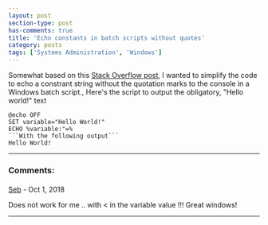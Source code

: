 ```yaml
---
layout: post
section-type: post
has-comments: true
title: 'Echo constants in batch scripts without quotes'
category: posts
tags: ['Systems Administration', 'Windows']
---
```


Somewhat based on this [Stack Overflow post](http://http://stackoverflow.com/questions/804646/how-do-you-strip-quotes-out-of-an-echoed-string-in-a-windows-batch-file), I wanted to simplify the code to echo a constrant string without the quotation marks to the console in a Windows batch script., Here's the script to output the obligatory, "Hello world!" text

```
@echo OFF
SET variable="Hello World!"
ECHO %variable:"=%
```With the following output```
Hello World!
```
---
### Comments:
#### 
[Seb]( "sno@sno.som") - <time datetime="2018-10-29 18:49:37">Oct 1, 2018</time>

Does not work for me .. with < in the variable value !!! Great windows!
<hr />
